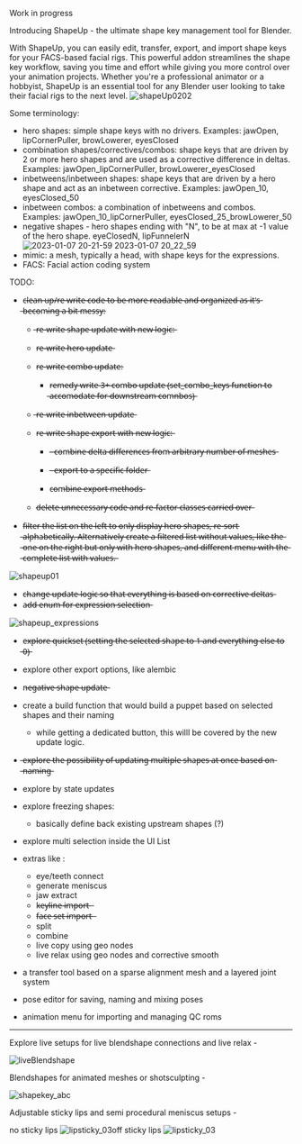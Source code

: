 
Work in progress

Introducing ShapeUp - the ultimate shape key management tool for Blender. 

With ShapeUp, you can easily edit, transfer, export, and import shape keys for your FACS-based facial rigs. This powerful addon streamlines the shape key workflow, saving you time and effort while giving you more control over your animation projects. Whether you're a professional animator or a hobbyist, ShapeUp is an essential tool for any Blender user looking to take their facial rigs to the next level.
![shapeUp0202](https://user-images.githubusercontent.com/78473045/213843979-d46a5128-f69c-4b7a-be20-881a0268fa92.gif)

Some terminology:
- hero shapes: simple shape keys with no drivers. Examples: jawOpen, lipCornerPuller, browLowerer, eyesClosed
- combination shapes/correctives/combos: shape keys that are driven by 2 or more hero shapes and are used as a corrective difference in deltas. Examples: jawOpen_lipCornerPuller, browLowerer_eyesClosed
- inbetweens/inbetween shapes: shape keys that are driven by a hero shape and act as an inbetween corrective. Examples: jawOpen_10, eyesClosed_50
- inbetween combos: a combination of inbetweens and combos. Examples: jawOpen_10_lipCornerPuller, eyesClosed_25_browLowerer_50
- negative shapes - hero shapes ending with "N", to be at max at -1 value of the hero shape. eyeClosedN, lipFunnelerN
![2023-01-07 20-21-59 2023-01-07 20_22_59](https://user-images.githubusercontent.com/78473045/211139203-a56c54e6-b7f4-4b89-b072-b4e2fa69a3cc.gif)
- mimic: a mesh, typically a head, with shape keys for the expressions.
- FACS: Facial action coding system

TODO:
- c̶l̶e̶a̶n̶ ̶u̶p̶/̶r̶e̶ ̶w̶r̶i̶t̶e̶ ̶c̶o̶d̶e̶ ̶t̶o̶ ̶b̶e̶ ̶m̶o̶r̶e̶ ̶r̶e̶a̶d̶a̶b̶l̶e̶ ̶a̶n̶d̶ ̶o̶r̶g̶a̶n̶i̶z̶e̶d̶ ̶a̶s̶ ̶i̶t̶'̶s̶ ̶b̶e̶c̶o̶m̶i̶n̶g̶ ̶a̶ ̶b̶i̶t̶ ̶m̶e̶s̶s̶y̶:
  -  ̶r̶e̶-̶w̶r̶i̶t̶e̶ ̶s̶h̶a̶p̶e̶ ̶u̶p̶d̶a̶t̶e̶ ̶w̶i̶t̶h̶ ̶n̶e̶w̶ ̶l̶o̶g̶i̶c̶:̶
    - r̶e̶-̶w̶r̶i̶t̶e̶ ̶h̶e̶r̶o̶ ̶u̶p̶d̶a̶t̶e̶
    - r̶e̶-̶w̶r̶i̶t̶e̶ ̶c̶o̶m̶b̶o̶ ̶u̶p̶d̶a̶t̶e̶:
      - r̶e̶m̶e̶d̶y̶ ̶w̶r̶i̶t̶e̶ ̶3̶+̶ ̶c̶o̶m̶b̶o̶ ̶u̶p̶d̶a̶t̶e̶ ̶(̶s̶e̶t̶_̶c̶o̶m̶b̶o̶_̶k̶e̶y̶s̶ ̶f̶u̶n̶c̶t̶i̶o̶n̶ ̶t̶o̶ ̶a̶c̶c̶o̶m̶o̶d̶a̶t̶e̶ ̶f̶o̶r̶ ̶d̶o̶w̶n̶s̶t̶r̶e̶a̶m̶ ̶c̶o̶m̶n̶b̶o̶s̶)̶
    -  ̶r̶e̶-̶w̶r̶i̶t̶e̶ ̶i̶n̶b̶e̶t̶w̶e̶e̶n̶ ̶u̶p̶d̶a̶t̶e̶
  - r̶e̶-̶w̶r̶i̶t̶e̶ ̶s̶h̶a̶p̶e̶ ̶e̶x̶p̶o̶r̶t̶ ̶w̶i̶t̶h̶ ̶n̶e̶w̶ ̶l̶o̶g̶i̶c̶:̶
  
    - -̶ ̶c̶o̶m̶b̶i̶n̶e̶ ̶d̶e̶l̶t̶a̶ ̶d̶i̶f̶f̶e̶r̶e̶n̶c̶e̶s̶ ̶f̶r̶o̶m̶ ̶a̶r̶b̶i̶t̶r̶a̶r̶y̶ ̶n̶u̶m̶b̶e̶r̶ ̶o̶f̶ ̶m̶e̶s̶h̶e̶s̶
    
    - -̶ ̶e̶x̶p̶o̶r̶t̶ ̶t̶o̶ ̶a̶ ̶s̶p̶e̶c̶i̶f̶i̶c̶ ̶f̶o̶l̶d̶e̶r̶
    - c̶o̶m̶b̶i̶n̶e̶ ̶e̶x̶p̶o̶r̶t̶ ̶m̶e̶t̶h̶o̶d̶s̶
  - d̶e̶l̶e̶t̶e̶ ̶u̶n̶n̶e̶c̶e̶s̶s̶a̶r̶y̶ ̶c̶o̶d̶e̶ ̶a̶n̶d̶ ̶r̶e̶-̶f̶a̶c̶t̶o̶r̶ ̶c̶l̶a̶s̶s̶e̶s̶ ̶c̶a̶r̶r̶i̶e̶d̶ ̶o̶v̶e̶r̶
- f̶i̶l̶t̶e̶r̶ ̶t̶h̶e̶ ̶l̶i̶s̶t̶ ̶o̶n̶ ̶t̶h̶e̶ ̶l̶e̶f̶t̶ ̶t̶o̶ ̶o̶n̶l̶y̶ ̶d̶i̶s̶p̶l̶a̶y̶ ̶h̶e̶r̶o̶ ̶s̶h̶a̶p̶e̶s̶,̶ ̶r̶e̶-̶s̶o̶r̶t̶ ̶a̶l̶p̶h̶a̶b̶e̶t̶i̶c̶a̶l̶l̶y̶.̶ ̶A̶l̶t̶e̶r̶n̶a̶t̶i̶v̶e̶l̶y̶ ̶c̶r̶e̶a̶t̶e̶ ̶a̶ ̶f̶i̶l̶t̶e̶r̶e̶d̶ ̶l̶i̶s̶t̶ ̶w̶i̶t̶h̶o̶u̶t̶ ̶v̶a̶l̶u̶e̶s̶,̶ ̶l̶i̶k̶e̶ ̶t̶h̶e̶ ̶o̶n̶e̶ ̶o̶n̶ ̶t̶h̶e̶ ̶r̶i̶g̶h̶t̶ ̶b̶u̶t̶ ̶o̶n̶l̶y̶ ̶w̶i̶t̶h̶ ̶h̶e̶r̶o̶ ̶s̶h̶a̶p̶e̶s̶,̶ ̶a̶n̶d̶ ̶d̶i̶f̶f̶e̶r̶e̶n̶t̶ ̶m̶e̶n̶u̶ ̶w̶i̶t̶h̶ ̶t̶h̶e̶ ̶c̶o̶m̶p̶l̶e̶t̶e̶ ̶l̶i̶s̶t̶ ̶w̶i̶t̶h̶ ̶v̶a̶l̶u̶e̶s̶.̶

![shapeup01](https://user-images.githubusercontent.com/78473045/210918856-be2fe05d-e831-4429-96a8-45ca8ea02e98.gif)

- c̶h̶a̶n̶g̶e̶ ̶u̶p̶d̶a̶t̶e̶ ̶l̶o̶g̶i̶c̶ ̶s̶o̶ ̶t̶h̶a̶t̶ ̶e̶v̶e̶r̶y̶t̶h̶i̶n̶g̶ ̶i̶s̶ ̶b̶a̶s̶e̶d̶ ̶o̶n̶ ̶c̶o̶r̶r̶e̶c̶t̶i̶v̶e̶ ̶d̶e̶l̶t̶a̶s̶
- a̶d̶d̶ ̶e̶n̶u̶m̶ ̶f̶o̶r̶ ̶e̶x̶p̶r̶e̶s̶s̶i̶o̶n̶ ̶s̶e̶l̶e̶c̶t̶i̶o̶n̶

![shapeup_expressions](https://user-images.githubusercontent.com/78473045/211720255-a03fa9a3-76df-4ed1-a3a5-36a281b6443e.gif)

- e̶x̶p̶l̶o̶r̶e̶ ̶q̶u̶i̶c̶k̶s̶e̶t̶ ̶(̶s̶e̶t̶t̶i̶n̶g̶ ̶t̶h̶e̶ ̶s̶e̶l̶e̶c̶t̶e̶d̶ ̶s̶h̶a̶p̶e̶ ̶t̶o̶ ̶1̶ ̶a̶n̶d̶ ̶e̶v̶e̶r̶y̶t̶h̶i̶n̶g̶ ̶e̶l̶s̶e̶ ̶t̶o̶ ̶0̶)̶
- explore other export options, like alembic
- n̶e̶g̶a̶t̶i̶v̶e̶ ̶s̶h̶a̶p̶e̶ ̶u̶p̶d̶a̶t̶e̶
- create a build function that would build a puppet based on selected shapes and their naming
  - while getting a dedicated button, this willl be covered by the new update logic. 
-  ̶e̶x̶p̶l̶o̶r̶e̶ ̶t̶h̶e̶ ̶p̶o̶s̶s̶i̶b̶i̶l̶i̶t̶y̶ ̶o̶f̶ ̶u̶p̶d̶a̶t̶i̶n̶g̶ ̶m̶u̶l̶t̶i̶p̶l̶e̶ ̶s̶h̶a̶p̶e̶s̶ ̶a̶t̶ ̶o̶n̶c̶e̶ ̶b̶a̶s̶e̶d̶ ̶o̶n̶ ̶n̶a̶m̶i̶n̶g̶
- explore by state updates
- explore freezing shapes:
  - basically define back existing upstream shapes (?)
- explore multi selection inside the UI List

- extras like :
  - eye/teeth connect 
  - generate meniscus
  - jaw extract 
  - k̶e̶y̶l̶i̶n̶e̶ ̶i̶m̶p̶o̶r̶t̶ ̶
  - f̶a̶c̶e̶ ̶s̶e̶t̶ ̶i̶m̶p̶o̶r̶t̶ ̶ 
  - split
  - combine
  - live copy using geo nodes
  - live relax using geo nodes and corrective smooth
- a transfer tool based on a sparse alignment mesh and a layered joint system
- pose editor for saving, naming and mixing poses
- animation menu for importing and managing QC roms

-------
Explore live setups for live blendshape connections and live relax - 

![liveBlendshape](https://user-images.githubusercontent.com/78473045/210152813-fe2ffca1-45b8-44f8-ae6c-9140d43881d0.gif)

Blendshapes for animated meshes or shotsculpting - 

![shapekey_abc](https://user-images.githubusercontent.com/78473045/210639444-21e62837-ab66-46d4-a4b4-8f23a030f51d.gif)

Adjustable sticky lips and semi procedural meniscus setups - 

no sticky lips
![lipsticky_03off](https://github.com/dan283/ShapeUp/assets/78473045/72ed2622-f767-49a0-a4ac-f0aa3b17efce)
sticky lips
![lipsticky_03](https://github.com/dan283/ShapeUp/assets/78473045/7403dbca-75e8-491d-8236-8bfed819c2cf)










